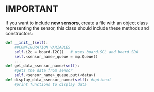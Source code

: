# IMPORTANT

If you want to include **new sensors**, create a file with an object class representing the sensor, this class should include these methods and constructors:

```python
def __init__(self):
    ##CONFIGURATION VARIABLES
    self.i2c = board.I2C()   # uses board.SCL and board.SDA
    self.<sensor_name>_queue = mp.Queue()
    ...
def get_data_<sensor_name>(self):
    #gets the data from sensor
    self.<sensor_name>_queue.put(<data>)
def display_data_<sensor_name>(self): #optional
    #print functions to display data
```
